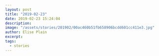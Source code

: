```yaml
---
layout: post
title: "2019-02-23"
date: 2019-02-23 15:24:04
description: 
image: "/assets/stories/201902/00ac460b51fb658906bcdd601cc411e3.jpg"
author: Elise Plain
excerpt: 
tags: 
  - stories
---
```



<p></p>

